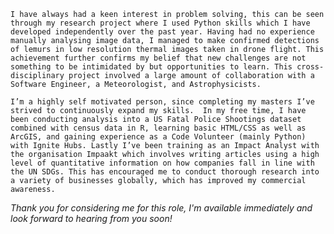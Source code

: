 `I have always had a keen interest in problem solving, this can be seen through my research project where I used Python skills which I have developed independently over the past year. Having had no experience manually analysing image data, I managed to make confirmed detections of lemurs in low resolution thermal images taken in drone flight. This achievement further confirms my belief that new challenges are not something to be intimidated by but opportunities to learn. This cross-disciplinary project involved a large amount of collaboration with a Software Engineer, a Meteorologist, and Astrophysicists.`

`I’m a highly self motivated person, since completing my masters I’ve strived to continuously expand my skills.  In my free time, I have been conducting analysis into a US Fatal Police Shootings dataset combined with census data in R, learning basic HTML/CSS as well as ArcGIS, and gaining experience as a Code Volunteer (mainly Python) with Ignite Hubs. Lastly I’ve been training as an Impact Analyst with the organisation Impaakt which involves writing articles using a high level of quantitative information on how companies fall in line with the UN SDGs. This has encouraged me to conduct thorough research into a variety of businesses globally, which has improved my commercial awareness.` 

 *Thank you for considering me for this role, I'm available immediately and look forward to hearing from you soon!*
